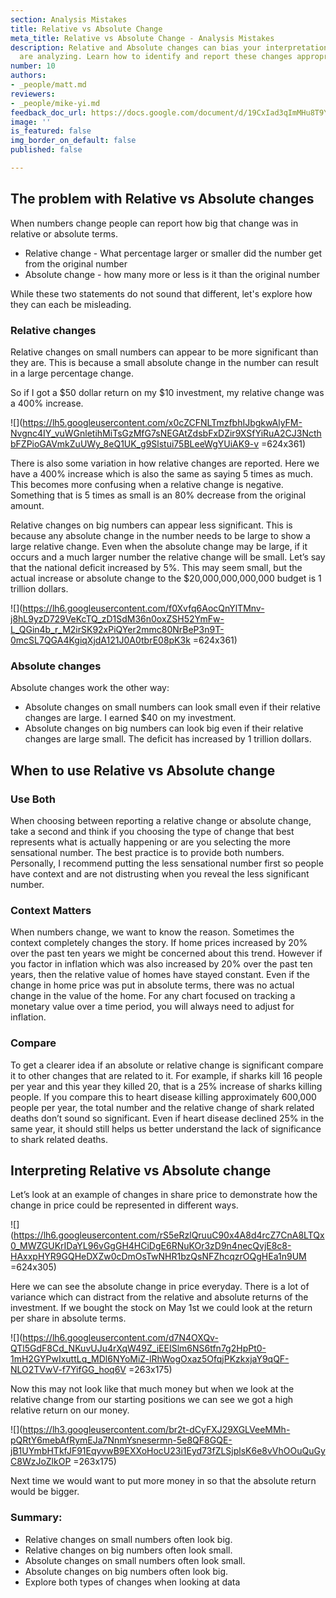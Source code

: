 ```yaml
---
section: Analysis Mistakes
title: Relative vs Absolute Change
meta_title: Relative vs Absolute Change - Analysis Mistakes
description: Relative and Absolute changes can bias your interpretation of data you
  are analyzing. Learn how to identify and report these changes appropriately.
number: 10
authors:
- _people/matt.md
reviewers:
- _people/mike-yi.md
feedback_doc_url: https://docs.google.com/document/d/19CxIad3qImMHu8T9Yjn2nOr8K_x9y8jhLXex_7ixGcs/edit?usp=sharing
image: ''
is_featured: false
img_border_on_default: false
published: false

---
```

## The problem with Relative vs Absolute changes

When numbers change people can report how big that change was in relative or absolute terms.

* Relative change - What percentage larger or smaller did the number get from the original number
* Absolute change - how many more or less is it than the original number

While these two statements do not sound that different, let's explore how they can each be misleading.

### Relative changes

Relative changes on small numbers can appear to be more significant than they are. This is because a small absolute change in the number can result in a large percentage change.

So if I got a $50 dollar return on my $10 investment, my relative change was a 400% increase.

![](https://lh5.googleusercontent.com/x0cZCFNLTmzfbhIJbgkwAlyFM-Nvgnc4IY_vuWGnletihMiTsGzMfG7sNEGAtZdsbFxDZir9XSfYiRuA2CJ3NcthbFZPioGAVmkZuUWy_8eQ1UK_g9Slstui75BLeeWgYUiAK9-v =624x361)

There is also some variation in how relative changes are reported. Here we have a 400% increase which is also the same as saying 5 times as much. This becomes more confusing when a relative change is negative. Something that is 5 times as small is an 80% decrease from the original amount.

Relative changes on big numbers can appear less significant. This is because any absolute change in the number needs to be large to show a large relative change. Even when the absolute change may be large, if it occurs and a much larger number the relative change will be small. Let’s say that the national deficit increased by 5%. This may seem small, but the actual increase or absolute change to the $20,000,000,000,000 budget is 1 trillion dollars.

![](https://lh6.googleusercontent.com/f0Xvfq6AocQnYlTMnv-j8hL9yzD729VeKcTQ_zD1SdM36n0oxZSH52YmFw-L_QGin4b_r_M2irSK92xPiQYer2mmc80NrBeP3n9T-0mcSL7QGA4KgiqXjdA121J0A0tbrE08pK3k =624x361)

### Absolute changes

Absolute changes work the other way:

* Absolute changes on small numbers can look small even if their relative changes are large. I earned $40 on my investment.
* Absolute changes on big numbers can look big even if their relative changes are large small. The deficit has increased by 1 trillion dollars.

## When to use Relative vs Absolute change

### Use Both

When choosing between reporting a relative change or absolute change, take a second and think if you choosing the type of change that best represents what is actually happening or are you selecting the more sensational number. The best practice is to provide both numbers. Personally, I recommend putting the less sensational number first so people have context and are not distrusting when you reveal the less significant number.

### Context Matters

When numbers change, we want to know the reason. Sometimes the context completely changes the story. If home prices increased by 20% over the past ten years we might be concerned about this trend. However if you factor in inflation which was also increased by 20% over the past ten years, then the relative value of homes have stayed constant. Even if the change in home price was put in absolute terms, there was no actual change in the value of the home. For any chart focused on tracking a monetary value over a time period, you will always need to adjust for inflation.

### Compare

To get a clearer idea if an absolute or relative change is significant compare it to other changes that are related to it. For example, if sharks kill 16 people per year and this year they killed 20, that is a 25% increase of sharks killing people. If you compare this to heart disease killing approximately 600,000 people per year, the total number and the relative change of shark related deaths don’t sound so significant. Even if heart disease declined 25% in the same year, it should still helps us better understand the lack of significance to shark related deaths.

## Interpreting Relative vs Absolute change

Let’s look at an example of changes in share price to demonstrate how the change in price could be represented in different ways.

![](https://lh6.googleusercontent.com/rS5eRzlQruuC90x4A8d4rcZ7CnA8LTQx0_MWZGUKrIDaYL96vGgGH4HCiDgE6RNuKOr3zD9n4necQvjE8c8-HAxxpHYR9GQHeDXZw0cDmOsTwNHR1bzQsNFZhcqzrOQgHEa1n9UM =624x305)

Here we can see the absolute change in price everyday. There is a lot of variance which can distract from the relative and absolute returns of the investment. If we bought the stock on May 1st we could look at the return per share in absolute terms.

![](https://lh6.googleusercontent.com/d7N4OXQv-QTl5GdF8Cd_NKuvUJu4rXqW49Z_iEEISlm6NS6tfn7g2HpPt0-1mH2GYPwIxuttLq_MDl6NYoMiZ-lRhWogOxaz5OfqjPKzkxjaY9qQF-NLO2TVwV-f7YifGG_hoq6V =263x175)

Now this may not look like that much money but when we look at the relative change from our starting positions we can see we got a high relative return on our money.

![](https://lh3.googleusercontent.com/br2t-dCyFXJ29XGLVeeMMh-pQRtY6mebAfRymEJa7NnmYsnesermn-5e8QF8GQE-jB1UYmbHTkfJF91EqyvwB9EXXoHocU23i1Eyd73fZLSjplsK6e8vVhOOuQuGyC8WzJoZlkOP =263x175)

Next time we would want to put more money in so that the absolute return would be bigger.

### Summary:

* Relative changes on small numbers often look big.
* Relative changes on big numbers often look small.
* Absolute changes on small numbers often look small.
* Absolute changes on big numbers often look big.
* Explore both types of changes when looking at data